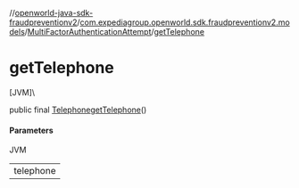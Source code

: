 //[openworld-java-sdk-fraudpreventionv2](../../../index.md)/[com.expediagroup.openworld.sdk.fraudpreventionv2.models](../index.md)/[MultiFactorAuthenticationAttempt](index.md)/[getTelephone](get-telephone.md)

# getTelephone

[JVM]\

public final [Telephone](../-telephone/index.md)[getTelephone](get-telephone.md)()

#### Parameters

JVM

| |
|---|
| telephone |
